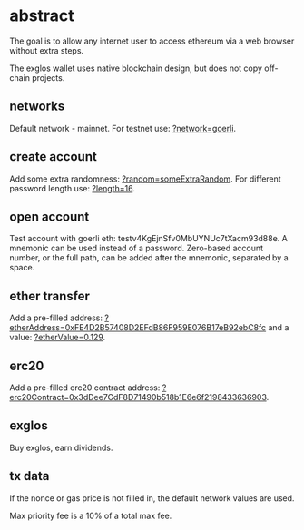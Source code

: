 # abstract

The goal is to allow any internet user to access ethereum via a web browser without extra steps.

The exglos wallet uses native blockchain design, but does not copy off-chain projects.

## networks

Default network - mainnet. For testnet use:
[?network=goerli](https://wallet.exglos.com?network=goerli).

## create account

Add some extra randomness:
[?random=someExtraRandom](https://wallet.exglos.com?random=someExtraRandom).
For different password length use:
[?length=16](https://wallet.exglos.com?length=16).

## open account

Test account with goerli eth: testv4KgEjnSfv0MbUYNUc7tXacm93d88e.
A mnemonic can be used instead of a password.
Zero-based account number, or the full path, can be added after the mnemonic, separated by a space.

## ether transfer

Add a pre-filled address:
[?etherAddress=0xFE4D2B57408D2EFdB86F959E076B17eB92ebC8fc](https://wallet.exglos.com?etherAddress=0xFE4D2B57408D2EFdB86F959E076B17eB92ebC8fc)
and a value:
[?etherValue=0.129](https://wallet.exglos.com?etherValue=0.129).

## erc20

Add a pre-filled erc20 contract address:
[?erc20Contract=0x3dDee7CdF8D71490b518b1E6e6f2198433636903](https://wallet.exglos.com?erc20Contract=0x3dDee7CdF8D71490b518b1E6e6f2198433636903).

## exglos

Buy exglos, earn dividends.

## tx data

If the nonce or gas price is not filled in, the default network values are used.

Max priority fee is a 10% of a total max fee.